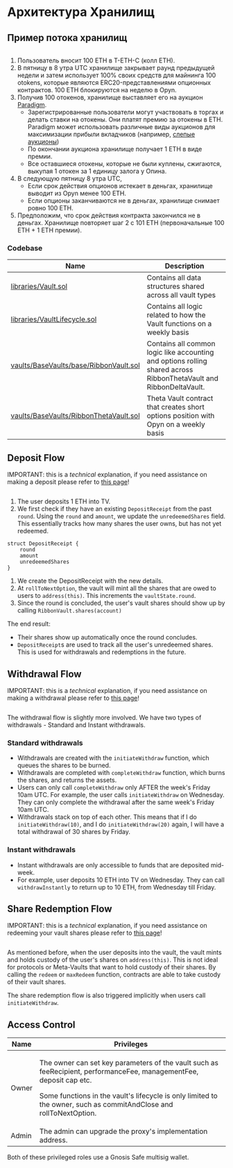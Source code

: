 # Архитектура Хранилищ

## Пример потока хранилищ

<figure><img src="broken-reference" alt=""><figcaption></figcaption></figure>

1. Пользователь вносит 100 ETH в T-ETH-C (колл ETH).
2. В пятницу в 8 утра UTC хранилище закрывает раунд предыдущей недели и затем использует 100% своих средств для майнинга 100 otokens, которые являются ERC20-представлениями опционных контрактов. 100 ETH блокируются на неделю в Opyn.
3. Получив 100 отокенов, хранилище выставляет его на аукцион [Paradigm](https://www.paradigm.co/).
   * Зарегистрированные пользователи могут участвовать в торгах и делать ставки на отокены. Они платят премию за отокены в ETH. Paradigm может использовать различные виды аукционов для максимизации прибыли вкладчиков (например, [слепые аукционы](https://en.wikipedia.org/wiki/First-price\_sealed-bid\_auction))
   * По окончании аукциона хранилище получает 1 ETH в виде премии.
   * Все оставшиеся отокены, которые не были куплены, сжигаются, выкупая 1 отокен за 1 единицу залога у Опина.
4. В следующую пятницу 8 утра UTC,
   * Если срок действия опционов истекает в деньгах, хранилище выводит из Opyn менее 100 ETH.
   * Если опционы заканчиваются не в деньгах, хранилище снимает ровно 100 ETH.
5. Предположим, что срок действия контракта закончился не в деньгах. Хранилище повторяет шаг 2 с 101 ETH (первоначальные 100 ETH + 1 ETH премии).

### Codebase

| Name                                                                                                                                               | Description                                                                                                        |
| -------------------------------------------------------------------------------------------------------------------------------------------------- | ------------------------------------------------------------------------------------------------------------------ |
| [libraries/Vault.sol](https://github.com/ribbon-finance/ribbon-v2/blob/master/contracts/libraries/Vault.sol)                                       | Contains all data structures shared across all vault types                                                         |
| [libraries/VaultLifecycle.sol](https://github.com/ribbon-finance/ribbon-v2/blob/master/contracts/libraries/VaultLifecycle.sol)                     | Contains all logic related to how the Vault functions on a weekly basis                                            |
| [vaults/BaseVaults/base/RibbonVault.sol](https://github.com/ribbon-finance/ribbon-v2/blob/master/contracts/vaults/BaseVaults/base/RibbonVault.sol) | Contains all common logic like accounting and options rolling shared across RibbonThetaVault and RibbonDeltaVault. |
| [vaults/BaseVaults/RibbonThetaVault.sol](https://github.com/ribbon-finance/ribbon-v2/blob/master/contracts/vaults/BaseVaults/RibbonThetaVault.sol) | Theta Vault contract that creates short options position with Opyn on a weekly basis                               |

## Deposit Flow

IMPORTANT: this is a _technical_ explanation, if you need assistance on making a deposit please refer to [this page](broken-reference)!

<figure><img src="../../.gitbook/assets/image (6).png" alt=""><figcaption></figcaption></figure>

1. The user deposits 1 ETH into TV.
2. We first check if they have an existing `DepositReceipt` from the past `round`. Using the `round` and `amount`, we update the `unredeemedShares` field. This essentially tracks how many shares the user owns, but has not yet redeemed.

```
struct DepositReceipt {
	round
	amount
	unredeemedShares
}
```

1. We create the DepositReceipt with the new details.
2. At `rollToNextOption`, the vault will mint all the shares that are owed to users to `address(this)`. This increments the `vaultState.round`.
3. Since the round is concluded, the user's vault shares should show up by calling `RibbonVault.shares(account)`

The end result:

* Their shares show up automatically once the round concludes.
* `DepositReceipt`s are used to track all the user's unredeemed shares. This is used for withdrawals and redemptions in the future.

## Withdrawal Flow

IMPORTANT: this is a _technical_ explanation, if you need assistance on making a withdrawal please refer to [this page](broken-reference)!

<figure><img src="../../.gitbook/assets/image (7).png" alt=""><figcaption></figcaption></figure>

The withdrawal flow is slightly more involved. We have two types of withdrawals - Standard and Instant withdrawals.

### **Standard withdrawals**

* Withdrawals are created with the `initiateWithdraw` function, which queues the shares to be burned.
* Withdrawals are completed with `completeWithdraw` function, which burns the shares, and returns the assets.
* Users can only call `completeWithdraw` only AFTER the week's Friday 10am UTC. For example, the user calls `initiateWithdraw` on Wednesday. They can only complete the withdrawal after the same week's Friday 10am UTC.
* Withdrawals stack on top of each other. This means that if I do `initiateWithdraw(10)`, and I do `initiateWithdraw(20)` again, I will have a total withdrawal of 30 shares by Friday.

### **Instant withdrawals**

* Instant withdrawals are only accessible to funds that are deposited mid-week.
* For example, user deposits 10 ETH into TV on Wednesday. They can call `withdrawInstantly` to return up to 10 ETH, from Wednesday till Friday.

## Share Redemption Flow

IMPORTANT: this is a _technical_ explanation, if you need assistance on redeeming your vault shares please refer to [this page](broken-reference)!

<figure><img src="../../.gitbook/assets/image (8).png" alt=""><figcaption></figcaption></figure>

As mentioned before, when the user deposits into the vault, the vault mints and holds custody of the user's shares on `address(this)`. This is not ideal for protocols or Meta-Vaults that want to hold custody of their shares. By calling the `redeem` or `maxRedeem` function, contracts are able to take custody of their vault shares.

The share redemption flow is also triggered implicitly when users call `initiateWithdraw`.

## Access Control

| Name  | Privileges                                                                                                                                                                                                                                          |
| ----- | --------------------------------------------------------------------------------------------------------------------------------------------------------------------------------------------------------------------------------------------------- |
| Owner | <p>The owner can set key parameters of the vault such as feeRecipient, performanceFee, managementFee, deposit cap etc.</p><p>Some functions in the vault's lifecycle is only limited to the owner, such as commitAndClose and rollToNextOption.</p> |
| Admin | The admin can upgrade the proxy's implementation address.                                                                                                                                                                                           |

Both of these privileged roles use a Gnosis Safe multisig wallet.
